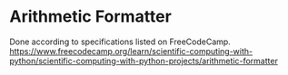 # Arithmetic Formatter

Done according to specifications listed on FreeCodeCamp.  https://www.freecodecamp.org/learn/scientific-computing-with-python/scientific-computing-with-python-projects/arithmetic-formatter
